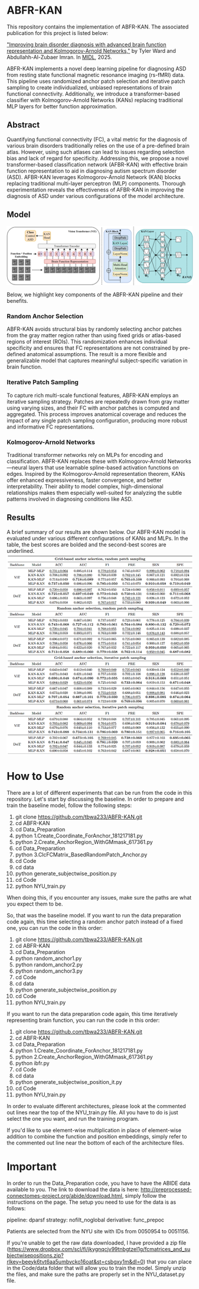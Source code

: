 # ABFR-KAN
This repository contains the implementation of ABFR-KAN. The associated publication for this project is listed below:

["Improving brain disorder diagnosis with advanced brain function representation and Kolmogorov-Arnold Networks,"](https://openreview.net/forum?id=YmUDkDQhCW) by Tyler Ward and Abdullahh-Al-Zubaer Imran. In [MIDL](https://2025.midl.io/), 2025.

ABFR-KAN implements a novel deep learning pipeline for diagnosing ASD from resting state functional magnetic resonance imaging (rs-fMRI) data. This pipeline uses randomized anchor patch selection and iterative patch sampling to create individualized, unbiased representations of brain functional connectivity. Additionally, we introduce a transformer-based classifier with Kolmogorov-Arnold Networks (KANs) replacing traditional MLP layers for better function approximation.

## Abstract
Quantifying functional connectivity (FC), a vital metric for the diagnosis of various brain disorders traditionally relies on the use of a pre-defined brain atlas. However, using such atlases can lead to issues regarding selection bias and lack of regard for specificity. Addressing this, we propose a novel transformer-based classification network (AFBR-KAN) with effective brain function representation to aid in diagnosing autism spectrum disorder (ASD). AFBR-KAN leverages Kolmogorov-Arnold Network (KAN) blocks replacing traditional multi-layer perceptron (MLP) components. Thorough experimentation reveals the effectiveness of AFBR-KAN in improving the diagnosis of ASD under various configurations of the model architecture.

## Model
![Figure](https://github.com/tbwa233/ABFR-KAN/blob/main/images/abfrkanarch6.png)

Below, we highlight key components of the ABFR-KAN pipeline and their benefits.

### Random Anchor Selection
ABFR-KAN avoids structural bias by randomly selecting anchor patches from the gray matter region rather than using fixed grids or atlas-based regions of interest (ROIs). This randomization enhances individual specificity and ensures that FC representations are not constrained by pre-defined anatomical assumptions. The result is a more flexible and generalizable model that captures meaningful subject-specific variation in brain function.

### Iterative Patch Sampling
To capture rich multi-scale functional features, ABFR-KAN employs an iterative sampling strategy. Patches are repeatedly drawn from gray matter using varying sizes, and their FC with anchor patches is computed and aggregated. This process improves anatomical coverage and reduces the impact of any single patch sampling configuration, producing more robust and informative FC representations.

### Kolmogorov-Arnold Networks
Traditional transformer networks rely on MLPs for encoding and classification. ABFR-KAN replaces these with Kolmogorov-Arnold Networks—neural layers that use learnable spline-based activation functions on edges. Inspired by the Kolmogorov-Arnold representation theorem, KANs offer enhanced expressiveness, faster convergence, and better interpretability. Their ability to model complex, high-dimensional relationships makes them especially well-suited for analyzing the subtle patterns involved in diagnosing conditions like ASD.

## Results
A brief summary of our results are shown below. Our ABFR-KAN model is evaluated under various different configurations of KANs and MLPs. In the table, the best scores are bolded and the second-best scores are underlined.
![Results](https://github.com/tbwa233/ABFR-KAN/blob/main/images/abfrkanresults.png)

# How to Use
There are a lot of different experiments that can be run from the code in this repository. Let's start by discussing the baseline. In order to prepare and train the baseline model, follow the following steps:

1. git clone https://github.com/tbwa233/ABFR-KAN.git
2. cd ABFR-KAN
3. cd Data_Preparation
4. python 1.Create_Coordinate_ForAnchor_181217181.py
5. python 2.Create_AnchorRegion_WithGMmask_617361.py
6. cd Data_Preparation
7. python 3.ClcFCMatrix_BasedRandomPatch_Anchor.py
8. cd Code
9. cd data
10. python generate_subjectwise_position.py
11. cd Code
12. python NYU_train.py

When doing this, if you encounter any issues, make sure the paths are what you expect them to be.

So, that was the baseline model. If you want to run the data preparation code again, this time selecting a random anchor patch instead of a fixed one, you can run the code in this order:

1. git clone https://github.com/tbwa233/ABFR-KAN.git
2. cd ABFR-KAN
3. cd Data_Preparation
4. python random_anchor1.py
5. python random_anchor2.py
6. python random_anchor3.py
7. cd Code
8. cd data
9. python generate_subjectwise_position.py
10. cd Code
11. python NYU_train.py

If you want to run the data preparation code again, this time iteratively representing brain function, you can run the code in this order:

1. git clone https://github.com/tbwa233/ABFR-KAN.git
2. cd ABFR-KAN
3. cd Data_Preparation
4. python 1.Create_Coordinate_ForAnchor_181217181.py
5. python 2.Create_AnchorRegion_WithGMmask_617361.py
6. python ibfr.py
7. cd Code
8. cd data
9. python generate_subjectwise_position_it.py
10. cd Code
11. python NYU_train.py

In order to evaluate different architectures, please look at the commented out lines near the top of the NYU_train.py file. All you have to do is just select the one you want, and run the training program.

If you'd like to use element-wise multiplication in place of element-wise addition to combine the function and position embeddings, simply refer to the commented out line near the bottom of each of the architecture files.

# Important
In order to run the Data_Preparation code, you have to have the ABIDE data available to you. The link to download the data is here: http://preprocessed-connectomes-project.org/abide/download.html, simply follow the instructions on the page. The setup you need to use for the data is as follows:

pipeline: dparsf
strategy: nofilt_noglobal
derivative: func_prepoc

Patients are selected from the NYU site with IDs from 0050954 to 0051156.

If you're unable to get the raw data downloaded, I have provided a zip file (https://www.dropbox.com/scl/fi/jkygnqcjv99tnbgtzel1g/fcmatrices_and_subjectwisepositions.zip?rlkey=beeyk6tvt6aa5umbvcko16oat&st=csbgxy1m&dl=0) that you can place in the Code/data folder that will allow you to train the model. Simply unzip the files, and make sure the paths are properly set in the NYU_dataset.py file.
